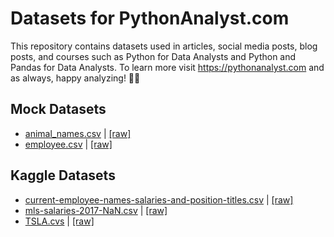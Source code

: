 # Datasets for PythonAnalyst.com

This repository contains datasets used in articles, social media posts, blog posts, and courses such as Python for Data Analysts and Python and Pandas for Data Analysts. To learn more visit https://pythonanalyst.com and as always, happy analyzing! 🙌🏼

## Mock Datasets

- [animal_names.csv](https://github.com/python-analyst/course_datasets/blob/main/animal_names.csv) | [[raw]](https://raw.githubusercontent.com/python-analyst/course_datasets/main/animal_names.csv)
- [employee.csv](https://github.com/python-analyst/course_datasets/blob/main/employee.csv) | [[raw]](https://raw.githubusercontent.com/python-analyst/course_datasets/main/employee.csv)

## Kaggle Datasets

- [current-employee-names-salaries-and-position-titles.csv](https://www.kaggle.com/rishidamarla/employee-data-from-the-city-of-chicago) | [[raw]](https://raw.githubusercontent.com/python-analyst/course_datasets/main/current-employee-names-salaries-and-position-titles.csv)
- [mls-salaries-2017-NaN.csv](https://www.kaggle.com/crawford/us-major-league-soccer-salaries?select=mls-salaries-2017.csv) | [[raw]](https://raw.githubusercontent.com/python-analyst/course_datasets/main/mls-salaries-2017-NaN.csv)
- [TSLA.cvs](https://www.kaggle.com/timoboz/tesla-stock-data-from-2010-to-2020) | [[raw]](https://raw.githubusercontent.com/python-analyst/course_datasets/main/TSLA.csv)
